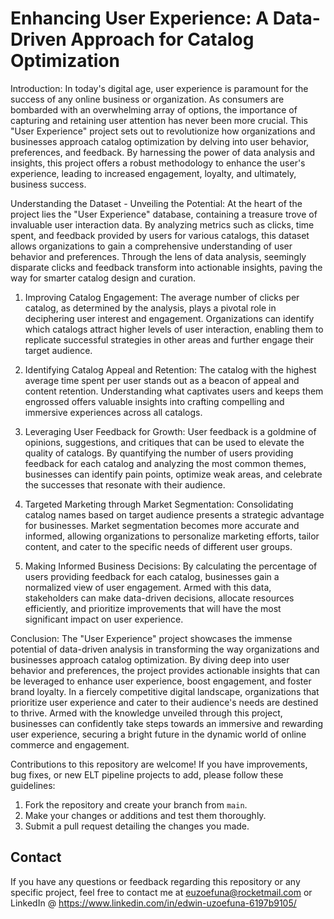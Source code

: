 # Enhancing User Experience: A Data-Driven Approach for Catalog Optimization

Introduction:
In today's digital age, user experience is paramount for the success of any online business or organization. As consumers are bombarded with an overwhelming array of options, the importance of capturing and retaining user attention has never been more crucial. This "User Experience" project sets out to revolutionize how organizations and businesses approach catalog optimization by delving into user behavior, preferences, and feedback. By harnessing the power of data analysis and insights, this project offers a robust methodology to enhance the user's experience, leading to increased engagement, loyalty, and ultimately, business success.

Understanding the Dataset - Unveiling the Potential:
At the heart of the project lies the "User Experience" database, containing a treasure trove of invaluable user interaction data. By analyzing metrics such as clicks, time spent, and feedback provided by users for various catalogs, this dataset allows organizations to gain a comprehensive understanding of user behavior and preferences. Through the lens of data analysis, seemingly disparate clicks and feedback transform into actionable insights, paving the way for smarter catalog design and curation.

1. Improving Catalog Engagement:
The average number of clicks per catalog, as determined by the analysis, plays a pivotal role in deciphering user interest and engagement. Organizations can identify which catalogs attract higher levels of user interaction, enabling them to replicate successful strategies in other areas and further engage their target audience.

2. Identifying Catalog Appeal and Retention:
The catalog with the highest average time spent per user stands out as a beacon of appeal and content retention. Understanding what captivates users and keeps them engrossed offers valuable insights into crafting compelling and immersive experiences across all catalogs.

3. Leveraging User Feedback for Growth:
User feedback is a goldmine of opinions, suggestions, and critiques that can be used to elevate the quality of catalogs. By quantifying the number of users providing feedback for each catalog and analyzing the most common themes, businesses can identify pain points, optimize weak areas, and celebrate the successes that resonate with their audience.

4. Targeted Marketing through Market Segmentation:
Consolidating catalog names based on target audience presents a strategic advantage for businesses. Market segmentation becomes more accurate and informed, allowing organizations to personalize marketing efforts, tailor content, and cater to the specific needs of different user groups.

5. Making Informed Business Decisions:
By calculating the percentage of users providing feedback for each catalog, businesses gain a normalized view of user engagement. Armed with this data, stakeholders can make data-driven decisions, allocate resources efficiently, and prioritize improvements that will have the most significant impact on user experience.

Conclusion:
The "User Experience" project showcases the immense potential of data-driven analysis in transforming the way organizations and businesses approach catalog optimization. By diving deep into user behavior and preferences, the project provides actionable insights that can be leveraged to enhance user experience, boost engagement, and foster brand loyalty. In a fiercely competitive digital landscape, organizations that prioritize user experience and cater to their audience's needs are destined to thrive. Armed with the knowledge unveiled through this project, businesses can confidently take steps towards an immersive and rewarding user experience, securing a bright future in the dynamic world of online commerce and engagement.

Contributions to this repository are welcome! If you have improvements, bug fixes, or new ELT pipeline projects to add, please follow these guidelines:

1. Fork the repository and create your branch from `main`.
2. Make your changes or additions and test them thoroughly.
3. Submit a pull request detailing the changes you made.

## Contact

If you have any questions or feedback regarding this repository or any specific project, feel free to contact me at euzoefuna@rocketmail.com or LinkedIn @ https://www.linkedin.com/in/edwin-uzoefuna-6197b9105/

